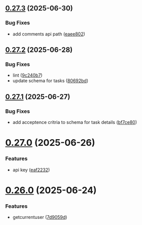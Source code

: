 ## [0.27.3](https://github.com/incmixlabs/utils/compare/v0.27.2...v0.27.3) (2025-06-30)


### Bug Fixes

* add comments api path ([eaee802](https://github.com/incmixlabs/utils/commit/eaee8027377933106f155f7c73eebe8f2d1d4304))



## [0.27.2](https://github.com/incmixlabs/utils/compare/v0.27.1...v0.27.2) (2025-06-28)


### Bug Fixes

* lint ([9c240b7](https://github.com/incmixlabs/utils/commit/9c240b74905f8800661f876753615bcd72fe7b1f))
* update schema for tasks ([80692bd](https://github.com/incmixlabs/utils/commit/80692bd1f3bacbca7185fd36f9ec2c8c601db16f))



## [0.27.1](https://github.com/incmixlabs/utils/compare/v0.27.0...v0.27.1) (2025-06-27)


### Bug Fixes

* add acceptence critria to schema for task details ([bf7ce80](https://github.com/incmixlabs/utils/commit/bf7ce807a08180e7cce4e489907d4d295d22dfd3))



# [0.27.0](https://github.com/incmixlabs/utils/compare/v0.26.0...v0.27.0) (2025-06-26)


### Features

* api key ([eaf2232](https://github.com/incmixlabs/utils/commit/eaf2232dc359db53a02b47cd6ddf68570d74fcaf))



# [0.26.0](https://github.com/incmixlabs/utils/compare/v0.25.0...v0.26.0) (2025-06-24)


### Features

* getcurrentuser ([7d9059d](https://github.com/incmixlabs/utils/commit/7d9059d3426c613667dec45be9088db0884b2fde))



